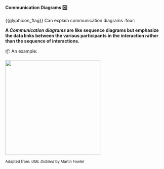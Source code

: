 <div id="title">

#### Communication Diagrams :four:

</div>
<span id="outcomes">{{glyphicon_flag}} Can explain communication diagrams :four:</span>

<div id="body">

**A _Communication diagrams_ are like sequence diagrams but emphasize the data links between the various participants in the interaction rather than the sequence of interactions.**

<tip-box> 

:package: An example:

<img src="{{baseUrl}}/modeling/modelingBehaviors/communicationDiagrams/images/diagram.png" height="300" />
<br>

<sub>Adapted from: _UML Distilled_ by Martin Fowler</sub>

</tip-box>

</div>

<div id="extras">
</div>